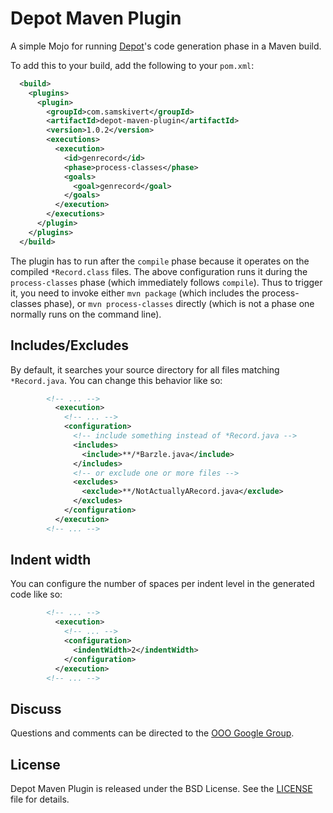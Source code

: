 # Depot Maven Plugin

A simple Mojo for running [Depot]'s code generation phase in a Maven build.

To add this to your build, add the following to your `pom.xml`:

```xml
  <build>
    <plugins>
      <plugin>
        <groupId>com.samskivert</groupId>
        <artifactId>depot-maven-plugin</artifactId>
        <version>1.0.2</version>
        <executions>
          <execution>
            <id>genrecord</id>
            <phase>process-classes</phase>
            <goals>
              <goal>genrecord</goal>
            </goals>
          </execution>
        </executions>
      </plugin>
    </plugins>
  </build>
```

The plugin has to run after the `compile` phase because it operates on the compiled `*Record.class`
files. The above configuration runs it during the `process-classes` phase (which immediately
follows `compile`). Thus to trigger it, you need to invoke either `mvn package` (which includes the
process-classes phase), or `mvn process-classes` directly (which is not a phase one normally runs
on the command line).

## Includes/Excludes

By default, it searches your source directory for all files matching `*Record.java`. You can change
this behavior like so:

```xml
        <!-- ... -->
          <execution>
            <!-- ... -->
            <configuration>
              <!-- include something instead of *Record.java -->
              <includes>
                <include>**/*Barzle.java</include>
              </includes>
              <!-- or exclude one or more files -->
              <excludes>
                <exclude>**/NotActuallyARecord.java</exclude>
              </excludes>
            </configuration>
          </execution>
        <!-- ... -->
```

## Indent width

You can configure the number of spaces per indent level in the generated code like so:

```xml
        <!-- ... -->
          <execution>
            <!-- ... -->
            <configuration>
              <indentWidth>2</indentWidth>
            </configuration>
          </execution>
        <!-- ... -->
```

## Discuss

Questions and comments can be directed to the [OOO Google Group].

## License

Depot Maven Plugin is released under the BSD License. See the [LICENSE] file for details.

[Depot]: https://code.google.com/p/depot
[OOO Google Group]: http://groups.google.com/group/ooo-libs
[LICENSE]: https://github.com/samskivert/depot-maven-plugin/blob/master/LICENSE
